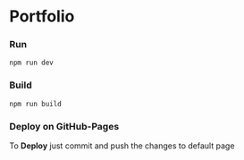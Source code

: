 # Portfolio

### Run

```
npm run dev
```

### Build
```
npm run build
```

### Deploy on GitHub-Pages

To **Deploy** just commit and push the changes to default page